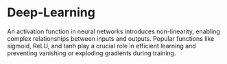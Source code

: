 # Deep-Learning
An activation function in neural networks introduces non-linearity, enabling complex relationships between inputs and outputs. Popular functions like sigmoid, ReLU, and tanh play a crucial role in efficient learning and preventing vanishing or exploding gradients during training.
